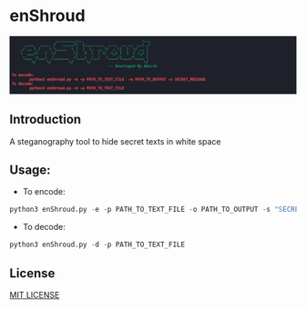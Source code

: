 # enShroud

![](/img/enShroud.png)

## Introduction

A steganography tool to hide secret texts in white space

## Usage:

- To encode:

```python
python3 enShroud.py -e -p PATH_TO_TEXT_FILE -o PATH_TO_OUTPUT -s "SECRET_MESSAGE_IN_QUOTES"
```

- To decode:

```python
python3 enShroud.py -d -p PATH_TO_TEXT_FILE
```

## License

<a href="LICENSE.txt">MIT LICENSE</a>
